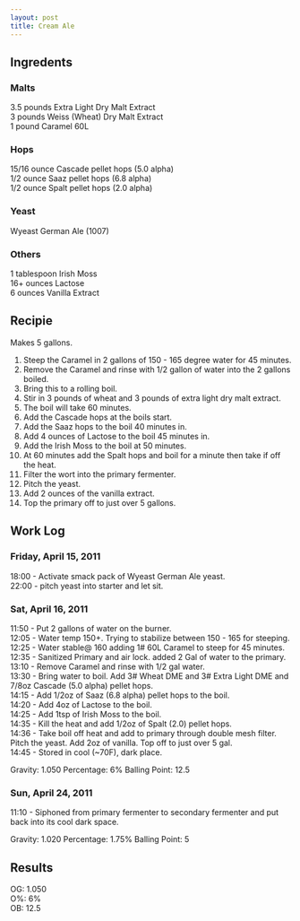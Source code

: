 ```yaml
---
layout: post
title: Cream Ale
---
```


## Ingredents ##
### Malts ###
3.5 pounds Extra Light Dry Malt Extract  
3 pounds Weiss (Wheat) Dry Malt Extract  
1 pound Caramel 60L  

### Hops ###
15/16 ounce Cascade pellet hops (5.0 alpha)  
1/2 ounce Saaz pellet hops (6.8 alpha)  
1/2 ounce Spalt pellet hops (2.0 alpha)  

### Yeast ###
Wyeast German Ale (1007)  

### Others ###
1 tablespoon Irish Moss  
16+ ounces Lactose  
6 ounces Vanilla Extract  

## Recipie ##
Makes 5 gallons.  

1. Steep the Caramel in 2 gallons of 150 - 165 degree water for 45 minutes.
2. Remove the Caramel and rinse with 1/2 gallon of water into the 2 gallons boiled.
3. Bring this to a rolling boil.
4. Stir in 3 pounds of wheat and 3 pounds of extra light dry malt extract.
5. The boil will take 60 minutes.
6. Add the Cascade hops at the boils start.
7. Add the Saaz hops to the boil 40 minutes in.
8. Add 4 ounces of Lactose to the boil 45 minutes in.
9. Add the Irish Moss to the boil at 50 minutes.
10. At 60 minutes add the Spalt hops and boil for a minute then take if off the heat.
11. Filter the wort into the primary fermenter.
12. Pitch the yeast.
13. Add 2 ounces of the vanilla extract.
14. Top the primary off to just over 5 gallons.

## Work Log ##
### Friday, April 15, 2011 ###
18:00 - Activate smack pack of Wyeast German Ale yeast.  
22:00 - pitch yeast into starter and let sit.  

### Sat, April 16, 2011 ###
11:50 - Put 2 gallons of water on the burner.  
12:05 - Water temp 150+. Trying to stabilize between 150 - 165 for steeping.  
12:25 - Water stable@ 160 adding 1# 60L Caramel to steep for 45 minutes.  
12:35 - Sanitized Primary and air lock. added 2 Gal of water to the primary.  
13:10 - Remove Caramel and rinse with 1/2 gal water.     
13:30 - Bring water to boil. Add 3# Wheat DME and 3# Extra Light DME and 7/8oz Cascade (5.0 alpha) pellet hops.  
14:15 - Add 1/2oz of Saaz (6.8 alpha) pellet hops to the boil.  
14:20 - Add 4oz of Lactose to the boil.  
14:25 - Add 1tsp of Irish Moss to the boil.  
14:35 - Kill the heat and add 1/2oz of Spalt (2.0) pellet hops.  
14:36 - Take boil off heat and add to primary through double mesh filter. Pitch the yeast.  Add 2oz of vanilla. Top off to just over 5 gal.  
14:45 - Stored in cool (~70F), dark place.  

Gravity: 1.050
Percentage: 6%
Balling Point: 12.5

### Sun, April 24, 2011 ###
11:10 - Siphoned from primary fermenter to secondary fermenter and put back into its cool dark space.

Gravity: 1.020
Percentage: 1.75%
Balling Point: 5

## Results ##

OG: 1.050  
O%: 6%  
OB: 12.5  
